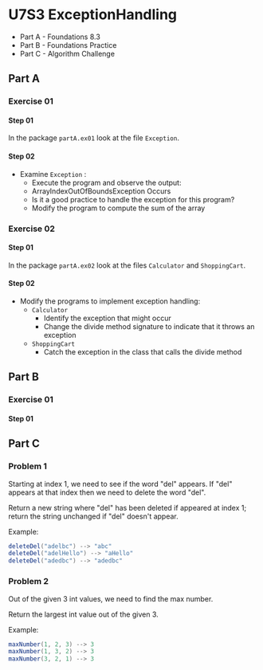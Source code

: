 # U7S3 ExceptionHandling

* Part A - Foundations 8.3
* Part B - Foundations Practice
* Part C - Algorithm Challenge

## Part A

### Exercise 01

#### Step 01

In the package `partA.ex01` look at the file `Exception`.

#### Step 02

* Examine `Exception` :
    * Execute the program and observe the output:
    * ArrayIndexOutOfBoundsException Occurs
    * Is it a good practice to handle the exception for this program?
    * Modify the program to compute the sum of the array

### Exercise 02

#### Step 01

In the package `partA.ex02` look at the files `Calculator` and `ShoppingCart`.

#### Step 02

* Modify the programs to implement exception handling:
    * `Calculator`
      * Identify the exception that might occur
      * Change the divide method signature to indicate that it throws an exception
    * `ShoppingCart`
      * Catch the exception in the class that calls the divide method 
    

## Part B

### Exercise 01

#### Step 01


## Part C
### Problem 1
Starting at index 1, we need to see if the word "del" appears.
If "del" appears at that index then we need to delete the word "del".

Return a new string where "del" has been deleted if appeared at index 1;
return the string unchanged if "del" doesn't appear.

Example:
```java
deleteDel("adelbc") --> "abc"
deleteDel("adelHello") --> "aHello"
deleteDel("adedbc") --> "adedbc"
```
### Problem 2
Out of the given 3 int values, we need to find the max number.

Return the largest int value out of the given 3.

Example:
```java
maxNumber(1, 2, 3) --> 3
maxNumber(1, 3, 2) --> 3
maxNumber(3, 2, 1) --> 3
```

